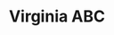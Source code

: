 ---
title: "Virginia ABC"
url: /virginia-beach/virginia-abc-virginia-beach-boulevard/
shop: alcohol
---